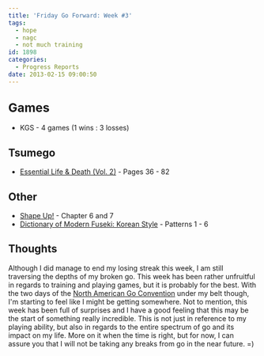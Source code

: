 ```yaml
---
title: 'Friday Go Forward: Week #3'
tags:
  - hope
  - nagc
  - not much training
id: 1898
categories:
  - Progress Reports
date: 2013-02-15 09:00:50
---
```


## <span style="font-size: 1.17em;">Games</span>

*   KGS - 4 games (1 wins : 3 losses)

## Tsumego

*   <span style="text-decoration: underline;">Essential Life &amp; Death (Vol. 2)</span> - Pages 36 - 82

## Other

*   <span style="text-decoration: underline;">Shape Up!</span> - Chapter 6 and 7
*   <span style="text-decoration: underline;">Dictionary of Modern Fuseki: Korean Style</span> - Patterns 1 - 6

## Thoughts

Although I did manage to end my losing streak this week, I am still traversing the depths of my broken go. This week has been rather unfruitful in regards to training and playing games, but it is probably for the best. With the two days of the [North American Go Convention](http://www.bengozen.com/north-american-go-convention-day-1/?csspreview=true "North American Go Convention — Day 1") under my belt though, I'm starting to feel like I might be getting somewhere. Not to mention, this week has been full of surprises and I have a good feeling that this may be the start of something really incredible. This is not just in reference to my playing ability, but also in regards to the entire spectrum of go and its impact on my life. More on it when the time is right, but for now, I can assure you that I will not be taking any breaks from go in the near future. =)
